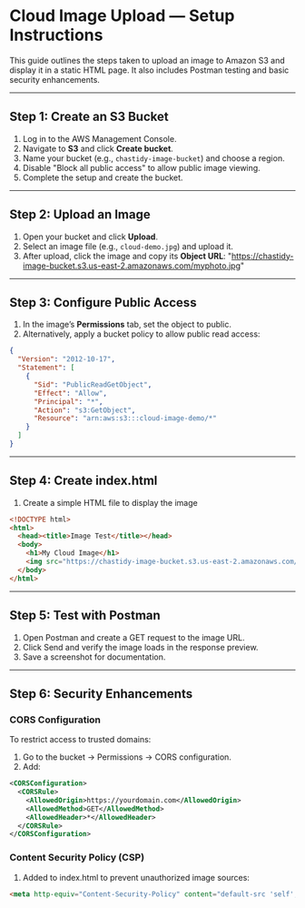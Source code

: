 
# Cloud Image Upload — Setup Instructions

This guide outlines the steps taken to upload an image to Amazon S3 and display it in a static HTML page. It also includes Postman testing and basic security enhancements.

---

## Step 1: Create an S3 Bucket

1. Log in to the AWS Management Console.
2. Navigate to **S3** and click **Create bucket**.
3. Name your bucket (e.g., `chastidy-image-bucket`) and choose a region.
4. Disable "Block all public access" to allow public image viewing.
5. Complete the setup and create the bucket.

---

## Step 2: Upload an Image

1. Open your bucket and click **Upload**.
2. Select an image file (e.g., `cloud-demo.jpg`) and upload it.
3. After upload, click the image and copy its **Object URL**: "https://chastidy-image-bucket.s3.us-east-2.amazonaws.com/myphoto.jpg"


---

## Step 3: Configure Public Access

1. In the image’s **Permissions** tab, set the object to public.
2. Alternatively, apply a bucket policy to allow public read access:
```json
{
  "Version": "2012-10-17",
  "Statement": [
    {
      "Sid": "PublicReadGetObject",
      "Effect": "Allow",
      "Principal": "*",
      "Action": "s3:GetObject",
      "Resource": "arn:aws:s3:::cloud-image-demo/*"
    }
  ]
}
```

---

## Step 4: Create index.html

1. Create a simple HTML file to display the image

```html
<!DOCTYPE html>
<html>
  <head><title>Image Test</title></head>
  <body>
    <h1>My Cloud Image</h1>
    <img src="https://chastidy-image-bucket.s3.us-east-2.amazonaws.com/myphoto.jpg" alt="Uploaded Image" />
  </body>
</html>
```

---

## Step 5: Test with Postman

1. Open Postman and create a GET request to the image URL.
2. Click Send and verify the image loads in the response preview.
3. Save a screenshot for documentation.

---

##  Step 6: Security Enhancements
### CORS Configuration
To restrict access to trusted domains:

1. Go to the bucket → Permissions → CORS configuration.
2. Add:
```xml
<CORSConfiguration>
  <CORSRule>
    <AllowedOrigin>https://yourdomain.com</AllowedOrigin>
    <AllowedMethod>GET</AllowedMethod>
    <AllowedHeader>*</AllowedHeader>
  </CORSRule>
</CORSConfiguration>
```

### Content Security Policy (CSP)
1. Added to index.html to prevent unauthorized image sources:

```html
<meta http-equiv="Content-Security-Policy" content="default-src 'self'; img-src https
```
